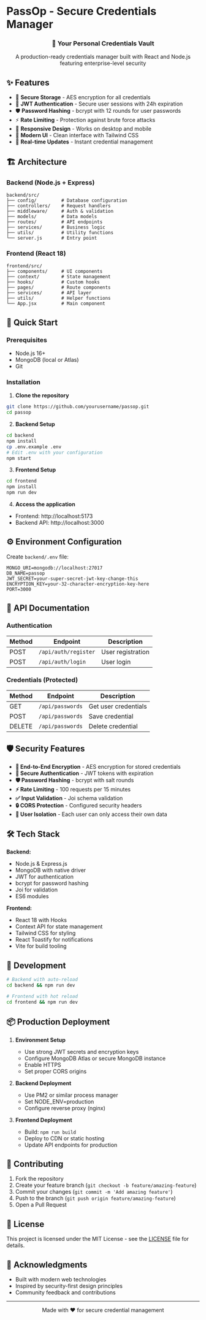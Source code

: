 # PassOp - Secure Credentials Manager

<div align="center">
  <h3>🔐 Your Personal Credentials Vault</h3>
  <p>A production-ready credentials manager built with React and Node.js featuring enterprise-level security</p>
</div>

## ✨ Features

- 🔐 **Secure Storage** - AES encryption for all credentials
- 🔑 **JWT Authentication** - Secure user sessions with 24h expiration
- 🛡️ **Password Hashing** - bcrypt with 12 rounds for user passwords
- ⚡ **Rate Limiting** - Protection against brute force attacks
- 📱 **Responsive Design** - Works on desktop and mobile
- 🎯 **Modern UI** - Clean interface with Tailwind CSS
- 🔄 **Real-time Updates** - Instant credential management

## 🏗️ Architecture

### Backend (Node.js + Express)
```
backend/src/
├── config/         # Database configuration
├── controllers/    # Request handlers
├── middleware/     # Auth & validation
├── models/         # Data models
├── routes/         # API endpoints
├── services/       # Business logic
├── utils/          # Utility functions
└── server.js       # Entry point
```

### Frontend (React 18)
```
frontend/src/
├── components/     # UI components
├── context/        # State management
├── hooks/          # Custom hooks
├── pages/          # Route components
├── services/       # API layer
├── utils/          # Helper functions
└── App.jsx         # Main component
```

## 🚀 Quick Start

### Prerequisites
- Node.js 16+
- MongoDB (local or Atlas)
- Git

### Installation

1. **Clone the repository**
```bash
git clone https://github.com/yourusername/passop.git
cd passop
```

2. **Backend Setup**
```bash
cd backend
npm install
cp .env.example .env
# Edit .env with your configuration
npm start
```

3. **Frontend Setup**
```bash
cd frontend
npm install
npm run dev
```

4. **Access the application**
- Frontend: http://localhost:5173
- Backend API: http://localhost:3000

## ⚙️ Environment Configuration

Create `backend/.env` file:
```env
MONGO_URI=mongodb://localhost:27017
DB_NAME=passop
JWT_SECRET=your-super-secret-jwt-key-change-this
ENCRYPTION_KEY=your-32-character-encryption-key-here
PORT=3000
```

## 📡 API Documentation

### Authentication
| Method | Endpoint | Description |
|--------|----------|-------------|
| POST | `/api/auth/register` | User registration |
| POST | `/api/auth/login` | User login |

### Credentials (Protected)
| Method | Endpoint | Description |
|--------|----------|-------------|
| GET | `/api/passwords` | Get user credentials |
| POST | `/api/passwords` | Save credential |
| DELETE | `/api/passwords` | Delete credential |

## 🛡️ Security Features

- **🔐 End-to-End Encryption** - AES encryption for stored credentials
- **🔑 Secure Authentication** - JWT tokens with expiration
- **🛡️ Password Hashing** - bcrypt with salt rounds
- **⚡ Rate Limiting** - 100 requests per 15 minutes
- **✅ Input Validation** - Joi schema validation
- **🔒 CORS Protection** - Configured security headers
- **👤 User Isolation** - Each user can only access their own data

## 🛠️ Tech Stack

**Backend:**
- Node.js & Express.js
- MongoDB with native driver
- JWT for authentication
- bcrypt for password hashing
- Joi for validation
- ES6 modules

**Frontend:**
- React 18 with Hooks
- Context API for state management
- Tailwind CSS for styling
- React Toastify for notifications
- Vite for build tooling

## 🔧 Development

```bash
# Backend with auto-reload
cd backend && npm run dev

# Frontend with hot reload
cd frontend && npm run dev
```

## 📦 Production Deployment

1. **Environment Setup**
   - Use strong JWT secrets and encryption keys
   - Configure MongoDB Atlas or secure MongoDB instance
   - Enable HTTPS
   - Set proper CORS origins

2. **Backend Deployment**
   - Use PM2 or similar process manager
   - Set NODE_ENV=production
   - Configure reverse proxy (nginx)

3. **Frontend Deployment**
   - Build: `npm run build`
   - Deploy to CDN or static hosting
   - Update API endpoints for production

## 🤝 Contributing

1. Fork the repository
2. Create your feature branch (`git checkout -b feature/amazing-feature`)
3. Commit your changes (`git commit -m 'Add amazing feature'`)
4. Push to the branch (`git push origin feature/amazing-feature`)
5. Open a Pull Request

## 📄 License

This project is licensed under the MIT License - see the [LICENSE](LICENSE) file for details.

## 🙏 Acknowledgments

- Built with modern web technologies
- Inspired by security-first design principles
- Community feedback and contributions

---

<div align="center">
  <p>Made with ❤️ for secure credential management</p>
</div>